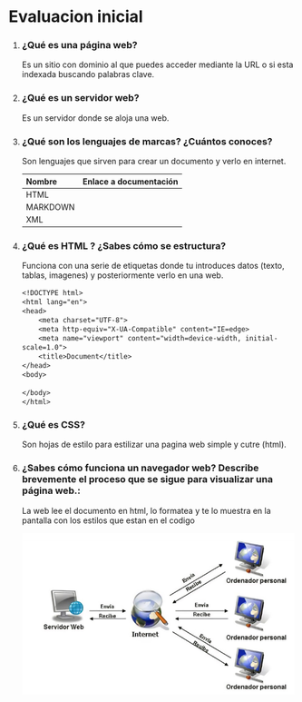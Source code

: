# Evaluacion inicial

1. ### ¿Qué es una página web?

    Es un sitio con dominio al que puedes acceder mediante la URL o si esta indexada buscando palabras clave.

2. ### ¿Qué es un servidor web?

    Es un servidor donde se aloja una web.

3. ### ¿Qué son los lenguajes de marcas? ¿Cuántos conoces?
    Son lenguajes que sirven para crear un documento y verlo en internet.

    |Nombre|Enlace a documentación|
    |------------------|-------------|
    |HTML |   |
    |MARKDOWN  |   |
    |XML|   |

4. ### ¿Qué es HTML ? ¿Sabes cómo se estructura?

    Funciona con una serie de etiquetas donde tu introduces datos (texto, tablas, imagenes) y posteriormente verlo en una web.

    ```
    <!DOCTYPE html>
    <html lang="en">
    <head>
        <meta charset="UTF-8">
        <meta http-equiv="X-UA-Compatible" content="IE=edge>
        <meta name="viewport" content="width=device-width, initial-scale=1.0">
        <title>Document</title>
    </head>
    <body>

    </body>
    </html>

    ```

5. ### ¿Qué es CSS?
    Son hojas de estilo para estilizar una pagina web simple y cutre (html).

6. ### ¿Sabes cómo funciona un navegador web? Describe brevemente el proceso que se sigue para visualizar una página web.:

    La web lee el documento en html, lo formatea y te lo muestra en la pantalla con los estilos que estan en el codigo

    ![Esquema de peticiones HTML](Esquema%20de%20peticiones%20html.png)